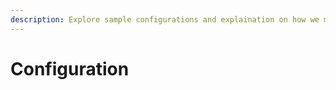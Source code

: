 ```yaml
---
description: Explore sample configurations and explaination on how we manage our log
---
```


# Configuration

